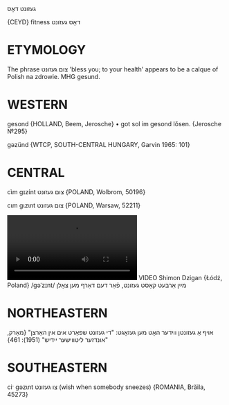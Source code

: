 געזונט
דאָס

{CEYD}
fitness דאָס געזונט

ETYMOLOGY
===========
The phrase צום געזונט 'bless you; to your health' appears to be a calque of Polish na zdrowie. 
MHG gesund.

WESTERN
========

gesond {HOLLAND, Beem, Jerosche}
	•	got sol im gesond lŏsen. {Jerosche №295}

gəzünd {WTCP, SOUTH-CENTRAL HUNGARY, Garvin 1965: 101}

CENTRAL
========

cɩ̀m gɪzɩ́nt צום געזונט {POLAND, Wolbrom, 50196}

cɩm gɩzɩnt צום געזונט {POLAND, Warsaw, 52211}

![](https://ia801508.us.archive.org/24/items/FilmLexicon/Dzigan-MaynArbetKostGezuntFarDemDarfMenTsoln.mp4)
VIDEO Shimon Dzigan {Łódź, Poland}
/gəˈzɪnt/
מײַן אַרבעט קאָסט געזונט, פֿאַר דעם דאַרף מען צאָלן

NORTHEASTERN
==============

אויף אַ געזונטן ווידער האָט מען געזאָגט: "די געזונט שפּאַרט אים אין האַרצן"
{מאַרק, "אונדזער ליטווישער ייִדיש" (1951): 461}

SOUTHEASTERN
==============

ciˑ gəzɩnt צו געזונט (wish when somebody sneezes) {ROMANIA, Brăila, 45273}
